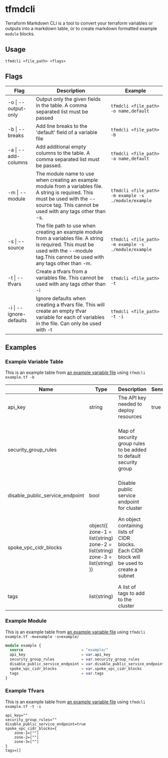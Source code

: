 # tfmdcli

Terraform Markdown CLI is a tool to convert your terraform variables or outputs into a markdown table, or to create markdown formatted example `module` blocks.

## Usage

```
tfmdcli <file_path> <flags>
```

## Flags

Flag                   | Description                                                                      | Example
-----------------------|----------------------------------------------------------------------------------|--------
-o \| --output-only    | Output only the given fields in the table. A comma separated list must be passed | `tfmdcli <file_path> -o name,default`
-b \| --breaks         | Add line breaks to the 'default' field of a variable file                        | `tfmdcli <file_path> -b`
-a \| --add-columns    | Add additional empty columns to the table. A comma separated list must be passed.| `tfmdcli <file_path> -a name,default`
-m \| --module         | The module name to use when creating an example module from a variables file. A string is required. This must be used with the --source tag. This cannot be used with any tags other than -s. | `tfmdcli <file_path> -m example -s ./module/example`
-s \| --source         | The file path to use when creating an example module from a variables file. A string is required. This must be used with the --module tag.This cannot be used with any tags other than -m. | `tfmdcli <file_path> -m example -s ./module/example`
-t \| --tfvars         | Create a tfvars from a variables file. This cannot be used with any tags other than -i | `tfmdcli <file_path> -t`
-i \| --ignore-defaults| Ignore defaults when creating a tfvars file. This will create an empty tfvar variable for each of variables in the file. Can only be used with -t | `tfmdcli <file_path> -t -i`
  

## Examples

### Example Variable Table

This is an example table from [an example variable file](./example.tf) using `tfmdcli example.tf -b`

Name                            | Type                                                                          | Description                                                                                | Sensitive | Default
------------------------------- | ----------------------------------------------------------------------------- | ------------------------------------------------------------------------------------------ | --------- | --------------------------------------------------------------------------------------------------------------------------
api_key                         | string                                                                        | The API key needed to deploy resources                                                     | true      | 
security_group_rules            |                                                                               | Map of security group rules to be added to default security group                          |           | {<br>allow_all_inbound = {<br>source = "0.0.0.0/0"<br>direction = "inbound"<br>}<br>}
disable_public_service_endpoint | bool                                                                          | Disable public service endpoint for cluster                                                |           | false
spoke_vpc_cidr_blocks           | object({ zone-1 = list(string) zone-2 = list(string) zone-3 = list(string) }) | An object containing lists of CIDR blocks. Each CIDR block will be used to create a subnet |           | {<br>zone-1 = [<br>"10.10.10.0/24"<br>],<br>zone-2 = [<br>"10.40.10.0/24"<br>],<br>zone-3 = [<br>"10.70.10.0/24"<br>]<br>}
tags                            | list(string)                                                                  | A list of tags to add to the cluster                                                       |           | ["tag-1",<br>"tag-2"]

### Example Module

This is an example table from [an example variable file](./example.tf) using `tfmdcli example.tf -m=example -s=example/`

```terraform
module example {
  source                          = "example/"
  api_key                         = var.api_key
  security_group_rules            = var.security_group_rules
  disable_public_service_endpoint = var.disable_public_service_endpoint
  spoke_vpc_cidr_blocks           = var.spoke_vpc_cidr_blocks
  tags                            = var.tags
}
```

### Example Tfvars

This is an example table from [an example variable file](./example.tf) using `tfmdcli example.tf -t -i`

```
api_key=""
security_group_rules=""
disable_public_service_endpoint=true
spoke_vpc_cidr_blocks={
    zone-1=[""]
    zone-2=[""]
    zone-3=[""]
}
tags=[]
```
